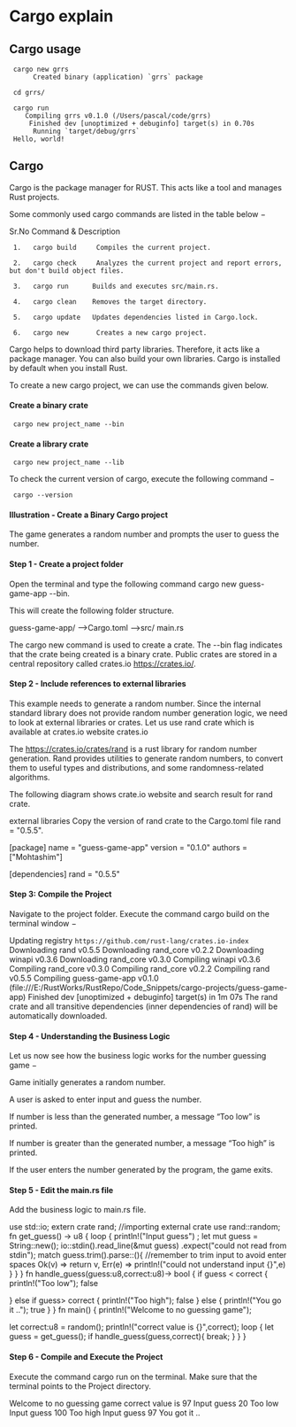 # Cargo explain 

## Cargo usage

     cargo new grrs
          Created binary (application) `grrs` package

     cd grrs/

     cargo run
        Compiling grrs v0.1.0 (/Users/pascal/code/grrs)
         Finished dev [unoptimized + debuginfo] target(s) in 0.70s
          Running `target/debug/grrs`
     Hello, world!


##  Cargo 

Cargo is the package manager for RUST. This acts like a tool and manages Rust projects.

Some commonly used cargo commands are listed in the table below −

Sr.No	      Command & Description

     1.   cargo build     Compiles the current project.
     
     2.   cargo check     Analyzes the current project and report errors, but don't build object files.
     
     3.   cargo run      Builds and executes src/main.rs.
     
     4.   cargo clean    Removes the target directory.
     
     5.   cargo update   Updates dependencies listed in Cargo.lock.
     
     6.   cargo new       Creates a new cargo project.

Cargo helps to download third party libraries. Therefore, it acts like a package manager. You can also build your own libraries. Cargo is installed by default when you install Rust.

To create a new cargo project, we can use the commands given below.

#### Create a binary crate
     
     cargo new project_name --bin

#### Create a library crate
     
     cargo new project_name --lib
     
To check the current version of cargo, execute the following command −
          
     cargo --version
     
#### Illustration - Create a Binary Cargo project

The game generates a random number and prompts the user to guess the number.

#### Step 1 - Create a project folder

Open the terminal and type the following command cargo new guess-game-app --bin.

This will create the following folder structure.

guess-game-app/
   -->Cargo.toml
   -->src/
      main.rs

The cargo new command is used to create a crate. The --bin flag indicates that the crate being created is a binary crate. Public crates are stored in a central repository called crates.io https://crates.io/.

#### Step 2 - Include references to external libraries

This example needs to generate a random number. 
Since the internal standard library does not provide random number generation logic, we need to look at external libraries or crates. Let us use rand crate which is available at crates.io website crates.io

The https://crates.io/crates/rand is a rust library for random number generation. Rand provides utilities to generate random numbers, to convert them to useful types and distributions, and some randomness-related algorithms.

The following diagram shows crate.io website and search result for rand crate.

external libraries
Copy the version of rand crate to the Cargo.toml file rand = "0.5.5".

[package]
name = "guess-game-app"
version = "0.1.0"
authors = ["Mohtashim"]

[dependencies]
rand = "0.5.5"

#### Step 3: Compile the Project

Navigate to the project folder. Execute the command cargo build on the terminal window −

Updating registry `https://github.com/rust-lang/crates.io-index`
Downloading rand v0.5.5
Downloading rand_core v0.2.2
Downloading winapi v0.3.6
Downloading rand_core v0.3.0
   Compiling winapi v0.3.6
   Compiling rand_core v0.3.0
   Compiling rand_core v0.2.2
   Compiling rand v0.5.5
   Compiling guess-game-app v0.1.0 
   (file:///E:/RustWorks/RustRepo/Code_Snippets/cargo-projects/guess-game-app)
   Finished dev [unoptimized + debuginfo] target(s) in 1m 07s
The rand crate and all transitive dependencies (inner dependencies of rand) will be automatically downloaded.

#### Step 4 - Understanding the Business Logic

Let us now see how the business logic works for the number guessing game −

Game initially generates a random number.

A user is asked to enter input and guess the number.

If number is less than the generated number, a message “Too low” is printed.

If number is greater than the generated number, a message “Too high” is printed.

If the user enters the number generated by the program, the game exits.

#### Step 5 - Edit the main.rs file

Add the business logic to main.rs file.

use std::io;
extern crate rand; 
//importing external crate
use rand::random;
fn get_guess() -> u8 {
   loop {
      println!("Input guess") ;
      let mut guess = String::new();
      io::stdin().read_line(&mut guess)
         .expect("could not read from stdin");
      match guess.trim().parse::<u8>(){ //remember to trim input to avoid enter spaces
         Ok(v) => return v,
         Err(e) => println!("could not understand input {}",e)
      }
   }
}
fn handle_guess(guess:u8,correct:u8)-> bool {
   if guess < correct {
      println!("Too low");
      false

   } else if guess> correct {
      println!("Too high");
      false
   } else {
      println!("You go it ..");
      true
   }
}
fn main() {
   println!("Welcome to no guessing game");

   let correct:u8 = random();
   println!("correct value is {}",correct);
   loop {
      let guess = get_guess();
      if handle_guess(guess,correct){
         break;
      }
   }
}

#### Step 6 - Compile and Execute the Project
Execute the command cargo run on the terminal. Make sure that the terminal points to the Project directory.

Welcome to no guessing game
correct value is 97
Input guess
20
Too low
Input guess
100
Too high
Input guess
97
You got it ..
